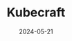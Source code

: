 ---
layout: Post
title: Kubecraft
description: Lorem ipsum dolor sit amet consectetur adipiscing elit mattis faucibus odio feugiat arcu scelerisque drogon sit amenot.
date: '2024-05-21'
tags:
  - webflow
  - javascript
  - html
  - css
logo:
  src: /icons/logo-1.svg
  alt: Company X
images:
  - src: /projects/kubecraft-desktop.png
    alt: image alt text
    overlay:
      src: /projects/kubecraft-mobile.png
      alt: overlay image
  - src: /projects/project-2.png
    alt: image alt text
attributes:
  - label: Duur
    value: 2 Weken
  - label: Rol
    value: DevOps & Productivity
  - label: Technologie
    value: Webflow
---